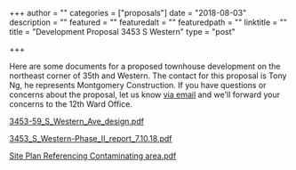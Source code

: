 +++
author = ""
categories = ["proposals"]
date = "2018-08-03"
description = ""
featured = ""
featuredalt = ""
featuredpath = ""
linktitle = ""
title = "Development Proposal 3453 S Western"
type = "post"

+++ 

Here are some documents for a proposed townhouse development on the northeast corner of 35th and Western. The contact for this proposal is Tony Ng, he represents Montgomery Construction. If you have questions or concerns about the proposal, let us know
<a href="mailto:mckinleyparkdevelopmentcouncil@gmail.com?Subject=Development%20Proposal%20Feedback%20from%20Website" target="_top">via email</a></strong>
 and we'll forward your concerns to the 12th Ward Office.

[3453-59_S_Western_Ave_design.pdf](/proposals/documents/3453-59_S_Western_Ave_design.pdf)

[3453_S_Western-Phase_II_report_7.10.18.pdf](/proposals/documents/3453_S_Western-Phase_II_report_7.10.18.pdf)  
 
[Site Plan Referencing Contaminating area.pdf](/proposals/documents/Site_Plan_Referencing_Contaminating_area_.pdf) 




